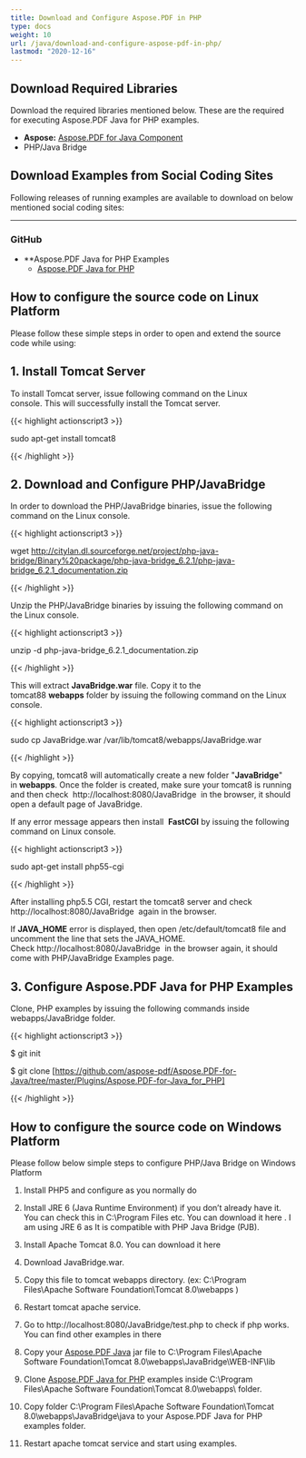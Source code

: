 ```yaml
---
title: Download and Configure Aspose.PDF in PHP
type: docs
weight: 10
url: /java/download-and-configure-aspose-pdf-in-php/
lastmod: "2020-12-16"
---
```



## Download Required Libraries
Download the required libraries mentioned below. These are the required for executing Aspose.PDF Java for PHP examples.

- **Aspose:** [Aspose.PDF for Java Component](https://downloads.aspose.com/pdf/java)
- PHP/Java Bridge

## Download Examples from Social Coding Sites


Following releases of running examples are available to download on below mentioned social coding sites:


-----

###  GitHub
- **Aspose.PDF Java for PHP Examples
  - [Aspose.PDF Java for PHP](https://github.com/aspose-pdf/Aspose.PDF-for-Java/tree/master/Plugins/Aspose_Pdf_Java_for_PHP)

## How to configure the source code on Linux Platform
Please follow these simple steps in order to open and extend the source code while using:

## 1. Install Tomcat Server
To install Tomcat server, issue following command on the Linux console. This will successfully install the Tomcat server.

{{< highlight actionscript3 >}}

 sudo apt-get install tomcat8

{{< /highlight >}}

## 2. Download and Configure PHP/JavaBridge
In order to download the PHP/JavaBridge binaries, issue the following command on the Linux console.

{{< highlight actionscript3 >}}

  wget http://citylan.dl.sourceforge.net/project/php-java-bridge/Binary%20package/php-java-bridge_6.2.1/php-java-bridge_6.2.1_documentation.zip 

{{< /highlight >}}


Unzip the PHP/JavaBridge binaries by issuing the following command on the Linux console.

{{< highlight actionscript3 >}}

  unzip -d php-java-bridge_6.2.1_documentation.zip 

{{< /highlight >}}


This will extract **JavaBridge.war** file. Copy it to the tomcat88 **webapps** folder by issuing the following command on the Linux console.

{{< highlight actionscript3 >}}

  sudo cp JavaBridge.war /var/lib/tomcat8/webapps/JavaBridge.war 

{{< /highlight >}}


By copying, tomcat8 will automatically create a new folder "**JavaBridge**" in **webapps**. Once the folder is created, make sure your tomcat8 is running and then check  http://localhost:8080/JavaBridge  in the browser, it should open a default page of JavaBridge.

If any error message appears then install  **FastCGI** by issuing the following command on Linux console.

{{< highlight actionscript3 >}}

  sudo apt-get install php55-cgi 

{{< /highlight >}}

After installing php5.5 CGI, restart the tomcat8 server and check  http://localhost:8080/JavaBridge  again in the browser.

If **JAVA_HOME** error is displayed, then open /etc/default/tomcat8 file and uncomment the line that sets the JAVA_HOME. Check http://localhost:8080/JavaBridge  in the browser again, it should come with PHP/JavaBridge Examples page. 

## 3. Configure Aspose.PDF Java for PHP Examples
Clone, PHP examples by issuing the following commands inside webapps/JavaBridge folder. 

{{< highlight actionscript3 >}}

$ git init&nbsp;

$ git clone [https://github.com/aspose-pdf/Aspose.PDF-for-Java/tree/master/Plugins/Aspose.PDF-for-Java_for_PHP] 

{{< /highlight >}}



## How to configure the source code on Windows Platform
Please follow below simple steps to configure PHP/Java Bridge on Windows Platform

1. Install PHP5 and configure as you normally do
2. Install JRE 6 (Java Runtime Environment) if you don’t already have it. You can check this in C:\Program Files etc. You can download it here . I am using JRE 6 as It is compatible with PHP Java Bridge (PJB).

3. Install Apache Tomcat 8.0. You can download it here

4. Download JavaBridge.war.
5. Copy this file to tomcat webapps directory.
(ex: C:\Program Files\Apache Software Foundation\Tomcat 8.0\webapps )

5. Restart tomcat apache service.

6. Go to  http://localhost:8080/JavaBridge/test.php  to check if php works. You can find other examples in there

7. Copy your [Aspose.PDF Java](http://www.aspose.com/community/files/72/java-components/aspose.pdf-for-java/default.aspx) jar file to C:\Program Files\Apache Software Foundation\Tomcat 8.0\webapps\JavaBridge\WEB-INF\lib

8. Clone [Aspose.PDF Java for PHP](https://github.com/aspose-pdf/Aspose.PDF-for-Java/tree/master/Plugins/Aspose_Pdf_Java_for_PHP) examples inside C:\Program Files\Apache Software Foundation\Tomcat 8.0\webapps\ folder.

9. Copy folder C:\Program Files\Apache Software Foundation\Tomcat 8.0\webapps\JavaBridge\java to your Aspose.PDF Java for PHP examples folder.

10. Restart apache tomcat service and start using examples.
